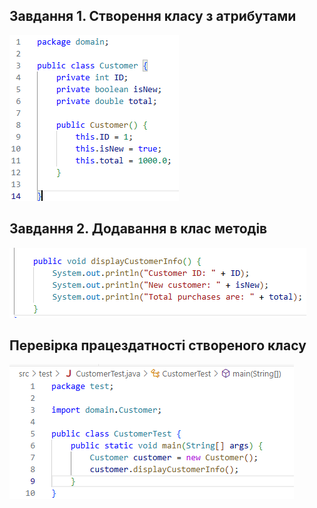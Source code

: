 ## Завдання 1. Створення класу з атрибутами
![alt text](01.png)
## Завдання 2. Додавання в клас методів 
![alt text](02.png)
## Перевірка працездатності створеного класу
![alt text](03.png)
